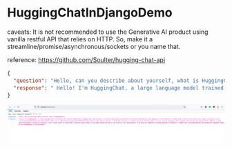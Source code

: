 # HuggingChatInDjangoDemo

caveats:
It is not recommended to use the Generative AI product using vanilla restful API that relies on HTTP. So, make it a streamline/promise/asynchronous/sockets or you name that.  

reference: https://github.com/Soulter/hugging-chat-api  

```json
{
  "question": "Hello, can you describe about yourself, what is HuggingChat?",
  "response": " Hello! I'm HuggingChat, a large language model trained by the research organization Hugging Face. My purpose is to assist with answering questions, providing information, and engaging in conversation on a wide range of topics.\n\nI was built using a technique called transformer-based machine learning, which allows me to understand and generate human-like text based on the input I receive. I have been trained on a diverse array of internet text, so I can provide responses that are both informative and conversational. However, please note that while I strive for accuracy, I don't have access to real-time or personal data unless it has been shared with me in the course of our conversation. I am also not capable of forming opinions or beliefs; I simply aim to provide helpful and respectful responses based on the information I've been given."
}
```

![Sample](https://github.com/shohiebsense/HuggingChatInDjangoDemo/blob/main/Screenshot%202024-01-13%20at%2016.00.17.png)
